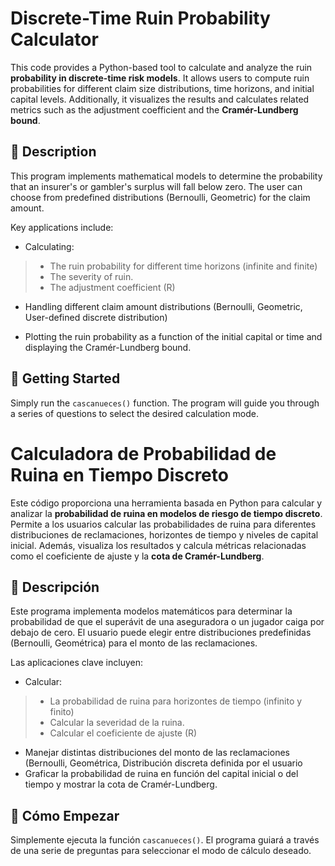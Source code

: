 # Discrete-Time Ruin Probability Calculator

This code provides a Python-based tool to calculate and analyze the ruin **probability in discrete-time risk models**. It allows users to compute ruin probabilities for different claim size distributions, time horizons, and initial capital levels. Additionally, it visualizes the results and calculates related metrics such as the adjustment coefficient and the **Cramér-Lundberg bound**.

## 📜 Description
This program implements mathematical models to determine the probability that an insurer's or gambler's surplus will fall below zero. The user can choose from predefined distributions (Bernoulli, Geometric) for the claim amount.

Key applications include:

- Calculating:
> * The ruin probability for different time horizons (infinite and finite)
> * The severity of ruin.
> * The adjustment coefficient (R)

- Handling different claim amount distributions (Bernoulli, Geometric, User-defined discrete distribution)

- Plotting the ruin probability as a function of the initial capital or time and displaying the Cramér-Lundberg bound.

## 🚀 Getting Started
Simply run the `cascanueces()` function. The program will guide you through a series of questions to select the desired calculation mode.



# Calculadora de Probabilidad de Ruina en Tiempo Discreto

Este código proporciona una herramienta basada en Python para calcular y analizar la **probabilidad de ruina en modelos de riesgo de tiempo discreto**. Permite a los usuarios calcular las probabilidades de ruina para diferentes distribuciones de reclamaciones, horizontes de tiempo y niveles de capital inicial. Además, visualiza los resultados y calcula métricas relacionadas como el coeficiente de ajuste y la **cota de Cramér-Lundberg**.

## 📜 Descripción

Este programa implementa modelos matemáticos para determinar la probabilidad de que el superávit de una aseguradora o un jugador caiga por debajo de cero. El usuario puede elegir entre distribuciones predefinidas (Bernoulli, Geométrica) para el monto de las reclamaciones. 

Las aplicaciones clave incluyen:

 - Calcular:
 > * La probabilidad de ruina para horizontes de tiempo (infinito y finito)
 > * Calcular la  severidad de la ruina. 
 > * Calcular el coeficiente de ajuste (R) 

- Manejar distintas distribuciones del monto de las reclamaciones (Bernoulli, Geométrica, Distribución discreta definida por el usuario
- Graficar la probabilidad de ruina en  función del capital inicial o del tiempo y mostrar la cota de Cramér-Lundberg.

## 🚀 Cómo Empezar

Simplemente ejecuta la función `cascanueces()`. El programa guiará a través de una serie de preguntas para seleccionar el modo de cálculo deseado.
